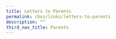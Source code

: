 ```yaml
---
title: Letters to Parents
permalink: /bss/links/letters-to-parents
description: ""
third_nav_title: Parents
---
```

